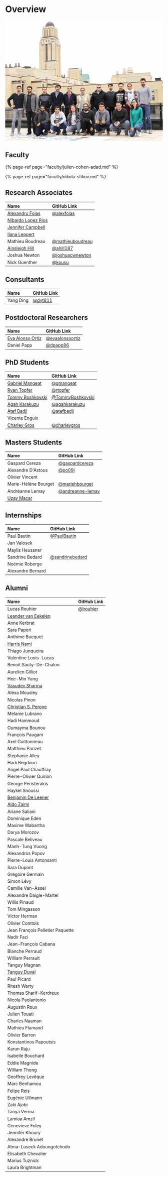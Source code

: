 # Overview

![](../.gitbook/assets/neuropoly_lab.jpeg)

## Faculty

{% page-ref page="faculty/julien-cohen-adad.md" %}

{% page-ref page="faculty/nikola-stikov.md" %}

## Research Associates

| Name | GitHub Link |
| :--- | :--- |
| [Alexandru Foias](https://ca.linkedin.com/in/alexandrufoias) | [@alexfoias](https://github.com/alexfoias) |
| [Nibardo Lopez Rios](research-associates/nibardo-lopez-rios.md) |  |
| [Jennifer Campbell](http://www.bic.mni.mcgill.ca/~jcampbel/) |  |
| [Ilana Leppert](http://www.bic.mni.mcgill.ca/PeopleStaff/LeppertIlana) |  |
| Mathieu Boudreau | [@mathieuboudreau](https://github.com/mathieuboudreau) |
| [Ainsleigh Hill](https://www.linkedin.com/in/ainsleigh-hill-836296124/) | [@ahill187](https://github.com/ahill187) |
| Joshua Newton | [@joshuacwnewton](https://github.com/joshuacwnewton) |
| Nick Guenther | [@kousu](https://github.com/kousu) |

## Consultants

| Name | GitHub Link |
| :--- | :--- |
| Yang Ding | [@dyt811](https://github.com/dyt811) |

## Postdoctoral Researchers

| Name | GitHub Link |
| :--- | :--- |
| [Eva Alonso Ortiz](https://www.evaalonsoortiz.com/) | [@evaalonsoortiz](https://github.com/evaalonsoortiz) |
| Daniel Papp | [@dpapp86](https://github.com/dpapp86) |

## PhD Students

| Name | GitHub Link |
| :--- | :--- |
| [Gabriel Mangeat](phd-students/gabriel-mangeat.md) | [@gmangeat](https://github.com/gmangeat) |
| [Ryan Topfer](phd-students/ryan-topfer.md) | [@rtopfer](https://github.com/rtopfer) |
| [Tommy Boshkovski](phd-students/tommy-boshkovski.md) | [@TommyBoshkovski](https://github.com/TommyBoshkovski) |
| [Agah Karakuzu](phd-students/agah-karakuzu.md) | [@agahkarakuzu](https://github.com/agahkarakuzu) |
| [Atef Badji](https://ca.linkedin.com/in/badjiatef) | [@atefbadji](https://github.com/atefbadji) |
| Vicente Enguix |  |
| [Charley Gros](phd-students/charley-gros.md) | [@charleygros](https://github.com/charleygros) |

## Masters Students

| Name | GitHub Link |
| :--- | :--- |
| Gaspard Cereza | [@gaspardcereza](https://github.com/gaspardcereza) |
| Alexandre D'Astous | [@po09i](https://github.com/po09i) |
| Olivier Vincent |  |
| Marie-Hélène Bourget | [@mariehbourget](https://github.com/mariehbourget) |
| Andréanne Lemay | [@andreanne-lemay](https://github.com/andreanne-lemay) |
| [Uzay Macar](https://uzaymacar.github.io/) |  |

## Internships

| Name | GitHub Link |
| :--- | :--- |
| Paul Bautin | [@PaulBautin](https://github.com/PaulBautin) |
| Jan Valosek |  |
| Maylis Heussner |  |
| Sandrine Bedard | [@sandrinebedard](https://github.com/sandrinebedard) |
| Noémie Roberge |  |
| Alexandre Bernard |  |

## Alumni

| Name | GitHub Link |
| :--- | :--- |
| Lucas Rouhier | [@lrouhier](https://github.com/lrouhier) |
| [Leander van Eekelen](https://www.linkedin.com/in/leander-van-eekelen/) |  |
| Anne Kerbrat |  |
| Sara Paperi |  |
| Anthime Bucquet |  |
| [Harris Nami](alumni/harris-nami.md) |  |
| Thiago Junqueira |  |
| Valentine Louis-Lucas |  |
| Benoit Sauty-De-Chalon |  |
| Aurelien Gilliot |  |
| Hee-Min Yang |  |
| [Vasudev Sharma](https://in.linkedin.com/in/vs74) |  |
| Alexa Mousley |  |
| Nicolas Pinon |  |
| [Christian S. Perone](alumni/christian-s.-perone.md) |  |
| Melanie Lubrano |  |
| Hadi Hammoud |  |
| Oumayma Bounou |  |
| François Paugam |  |
| Axel Guittonneau |  |
| Matthieu Parizet |  |
| Stephanie Alley |  |
| Hadi Begdouri |  |
| Angel Paul Chauffray |  |
| Pierre-Olivier Quirion |  |
| George Peristerakis |  |
| Haykel Snoussi |  |
| [Benjamin De Leener](alumni/benjamin-de-leener.md) |  |
| [Aldo Zaimi](alumni/aldo-zaimi.md) |  |
| Ariane Saliani |  |
| Dominique Eden |  |
| Maxime Wabartha |  |
| Darya Morozov |  |
| Pascale Beliveau |  |
| Manh-Tung Vuong |  |
| Alexandros Popov |  |
| Pierre-Louis Antonsanti |  |
| Sara Dupont |  |
| Grégoire Germain |  |
| Simon Lévy |  |
| Camille Van-Assel |  |
| Alexandre Daigle-Martel |  |
| Willis Pinaud |  |
| Tom Mingasson |  |
| Victor Herman |  |
| Olivier Comtois |  |
| Jean François Pelletier Paquette |  |
| Nadir Faci |  |
| Jean-François Cabana |  |
| Blanche Perraud |  |
| William Perrault |  |
| Tanguy Magnan |  |
| [Tanguy Duval](alumni/tanguy-duval.md) |  |
| Paul Picard |  |
| Ritesh Warty |  |
| Thomas Sharif-Kerdreux |  |
| Nicola Paolantonio |  |
| Augustin Roux |  |
| Julien Touati |  |
| Charles Naaman |  |
| Mathieu Flamand |  |
| Olivier Barron |  |
| Konstantinos Papoutsis |  |
| Karun Raju |  |
| Isabelle Bouchard |  |
| Eddie Magnide |  |
| William Thong |  |
| Geoffrey Levêque |  |
| Marc Benhamou |  |
| Felipe Reis |  |
| Eugénie Ullmann |  |
| Zaki Ajabi |  |
| Tanya Verma |  |
| Lamiaa Amzil |  |
| Genevieve Foley |  |
| Jennifer Khoury |  |
| Alexandre Brunet |  |
| Atma-Luseck Adoungotchodo |  |
| Elisabeth Chevalier |  |
| Marius Tuznick |  |
| Laura Brightman |  |

